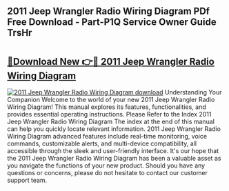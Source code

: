 ## 2011 Jeep Wrangler Radio Wiring Diagram PDf Free Download - Part-P1Q Service Owner Guide TrsHr

# <h2><a href="http://dfm5bw.blite.top/?on=2011+Jeep+Wrangler+Radio+Wiring+Diagram">🔗Download New 👉🔴 2011 Jeep Wrangler Radio Wiring Diagram</a></h2>

[![2011 Jeep Wrangler Radio Wiring Diagram download](https://i.imgur.com/lujVjoI.png)](http://dfm5bw.blite.top/?on=2011+Jeep+Wrangler+Radio+Wiring+Diagram)
Understanding Your Companion Welcome to the world of your new 2011 Jeep Wrangler Radio Wiring Diagram! This manual explores its features, functionalities, and provides essential operating instructions. Please Refer to the Index 2011 Jeep Wrangler Radio Wiring Diagram The index at the end of this manual can help you quickly locate relevant information. 2011 Jeep Wrangler Radio Wiring Diagram advanced features include real-time monitoring, voice commands, customizable alerts, and multi-device compatibility, all accessible through the sleek and user-friendly interface. It's our hope that the 2011 Jeep Wrangler Radio Wiring Diagram has been a valuable asset as you navigate the functions of your new product. Should you have any questions or concerns, please do not hesitate to contact our customer support team.
